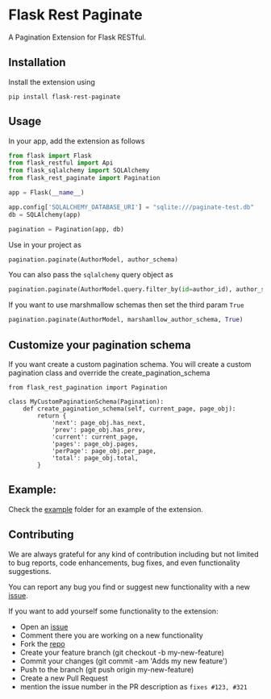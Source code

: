 # Flask Rest Paginate

A Pagination Extension for Flask RESTful.

## Installation

Install the extension using 
```
pip install flask-rest-paginate
```

## Usage
In your app, add the extension as follows

```py
from flask import Flask
from flask_restful import Api
from flask_sqlalchemy import SQLAlchemy
from flask_rest_paginate import Pagination

app = Flask(__name__)

app.config['SQLALCHEMY_DATABASE_URI'] = "sqlite:///paginate-test.db"
db = SQLAlchemy(app)

pagination = Pagination(app, db)

```

Use in your project as
```py
pagination.paginate(AuthorModel, author_schema)
```

You can also pass the `sqlalchemy` query object as
```py
pagination.paginate(AuthorModel.query.filter_by(id=author_id), author_schema)
```

If you want to use marshmallow schemas then set the third param `True`
```py
pagination.paginate(AuthorModel, marshamllow_author_schema, True)
```

## Customize your pagination schema

If you want create a custom pagination schema. You will create a custom pagination class and override the create_pagination_schema 
```
from flask_rest_pagination import Pagination

class MyCustomPaginationSchema(Pagination):
    def create_pagination_schema(self, current_page, page_obj):
        return {
            'next': page_obj.has_next,
            'prev': page_obj.has_prev,
            'current': current_page,
            'pages': page_obj.pages,
            'perPage': page_obj.per_page,
            'total': page_obj.total,
        }
``` 


## Example:

Check the [example](https://github.com/mtShaikh/flask-rest-paginate/tree/master/example) folder for an example of the extension.

## Contributing

We are always grateful for any kind of contribution including but not limited to bug reports, code enhancements, bug fixes, and even functionality suggestions.

You can report any bug you find or suggest new functionality with a new [issue](https://github.com/mtShaikh/flask-rest-paginate/issues).

If you want to add yourself some functionality to the extension:
 
- Open an [issue](https://github.com/mtShaikh/flask-rest-paginate/issues)
- Comment there you are working on a new functionality
- Fork the [repo](https://github.com/mtShaikh/flask-rest-paginate/)
- Create your feature branch (git checkout -b my-new-feature)
- Commit your changes (git commit -am 'Adds my new feature')
- Push to the branch (git push origin my-new-feature)
- Create a new Pull Request
- mention the issue number in the PR description as `fixes #123, #321`
